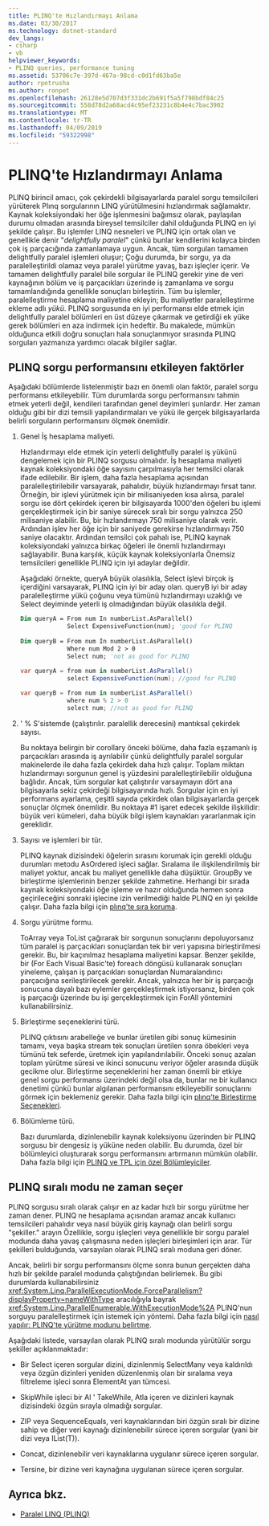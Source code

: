 ```yaml
---
title: PLINQ'te Hızlandırmayı Anlama
ms.date: 03/30/2017
ms.technology: dotnet-standard
dev_langs:
- csharp
- vb
helpviewer_keywords:
- PLINQ queries, performance tuning
ms.assetid: 53706c7e-397d-467a-98cd-c0d1fd63ba5e
author: rpetrusha
ms.author: ronpet
ms.openlocfilehash: 26128e5d707d3f331dc2b691f5a5f798bdf84c25
ms.sourcegitcommit: 558d78d2a68acd4c95ef23231c8b4e4c7bac3902
ms.translationtype: MT
ms.contentlocale: tr-TR
ms.lasthandoff: 04/09/2019
ms.locfileid: "59322998"
---
```

# <a name="understanding-speedup-in-plinq"></a>PLINQ'te Hızlandırmayı Anlama
PLINQ birincil amacı, çok çekirdekli bilgisayarlarda paralel sorgu temsilcileri yürüterek Plınq sorgularının LINQ yürütülmesini hızlandırmak sağlamaktır. Kaynak koleksiyondaki her öğe işlenmesini bağımsız olarak, paylaşılan durumu olmadan arasında bireysel temsilciler dahil olduğunda PLINQ en iyi şekilde çalışır. Bu işlemler LINQ nesneleri ve PLINQ için ortak olan ve genellikle denir "*delightfully paralel*" çünkü bunlar kendilerini kolayca birden çok iş parçacığında zamanlamaya uygun. Ancak, tüm sorguları tamamen delightfully paralel işlemleri oluşur; Çoğu durumda, bir sorgu, ya da paralelleştirildi olamaz veya paralel yürütme yavaş, bazı işleçler içerir. Ve tamamen delightfully paralel bile sorgular ile PLINQ gerekir yine de veri kaynağının bölüm ve iş parçacıkları üzerinde iş zamanlama ve sorgu tamamlandığında genellikle sonuçları birleştirin. Tüm bu işlemler, paralelleştirme hesaplama maliyetine ekleyin; Bu maliyetler paralelleştirme ekleme adlı *yükü*. PLINQ sorgusunda en iyi performansı elde etmek için delightfully paralel bölümleri en üst düzeye çıkarmak ve getirdiği ek yüke gerek bölümleri en aza indirmek için hedeftir. Bu makalede, mümkün olduğunca etkili doğru sonuçları hala sonuçlanmıyor sırasında PLINQ sorguları yazmanıza yardımcı olacak bilgiler sağlar.  
  
## <a name="factors-that-impact-plinq-query-performance"></a>PLINQ sorgu performansını etkileyen faktörler  
 Aşağıdaki bölümlerde listelenmiştir bazı en önemli olan faktör, paralel sorgu performansı etkileyebilir. Tüm durumlarda sorgu performansını tahmin etmek yeterli değil, kendileri tarafından genel deyimleri şunlardır. Her zaman olduğu gibi bir dizi temsili yapılandırmaları ve yükü ile gerçek bilgisayarlarda belirli sorguların performansını ölçmek önemlidir.  
  
1. Genel İş hesaplama maliyeti.  
  
     Hızlandırmayı elde etmek için yeterli delightfully paralel iş yükünü dengelemek için bir PLINQ sorgusu olmalıdır. İş hesaplama maliyeti kaynak koleksiyondaki öğe sayısını çarpılmasıyla her temsilci olarak ifade edilebilir. Bir işlem, daha fazla hesaplama açısından paralelleştirilebilir varsayarak, pahalıdır, büyük hızlandırmayı fırsat tanır. Örneğin, bir işlevi yürütmek için bir milisaniyeden kısa alırsa, paralel sorgu ise dört çekirdek içeren bir bilgisayarda 1000'den öğeleri bu işlemi gerçekleştirmek için bir saniye sürecek sıralı bir sorgu yalnızca 250 milisaniye alabilir. Bu, bir hızlandırmayı 750 milisaniye olarak verir. Ardından işlev her öğe için bir saniyede gerekirse hızlandırmayı 750 saniye olacaktır. Ardından temsilci çok pahalı ise, PLINQ kaynak koleksiyondaki yalnızca birkaç öğeleri ile önemli hızlandırmayı sağlayabilir. Buna karşılık, küçük kaynak koleksiyonlarla Önemsiz temsilcileri genellikle PLINQ için iyi adaylar değildir.  
  
     Aşağıdaki örnekte, queryA büyük olasılıkla, Select işlevi birçok iş içerdiğini varsayarak, PLINQ için iyi bir aday olan. queryB iyi bir aday paralelleştirme yükü çoğunu veya tümünü hızlandırmayı uzaklığı ve Select deyiminde yeterli iş olmadığından büyük olasılıkla değil.  
  
    ```vb  
    Dim queryA = From num In numberList.AsParallel()  
                 Select ExpensiveFunction(num); 'good for PLINQ  
  
    Dim queryB = From num In numberList.AsParallel()  
                 Where num Mod 2 > 0  
                 Select num; 'not as good for PLINQ  
    ```  
  
    ```csharp  
    var queryA = from num in numberList.AsParallel()  
                 select ExpensiveFunction(num); //good for PLINQ  
  
    var queryB = from num in numberList.AsParallel()  
                 where num % 2 > 0  
                 select num; //not as good for PLINQ  
    ```  
  
2. ' % S'sistemde (çalıştırılır. paralellik derecesini) mantıksal çekirdek sayısı.  
  
     Bu noktaya belirgin bir corollary önceki bölüme, daha fazla eşzamanlı iş parçacıkları arasında iş ayrılabilir çünkü delightfully paralel sorgular makinelerde ile daha fazla çekirdek daha hızlı çalışır. Toplam miktarı hızlandırmayı sorgunun genel iş yüzdesini paralelleştirilebilir olduğuna bağlıdır. Ancak, tüm sorgular kat çalıştırılır varsaymayın dört ana bilgisayarla sekiz çekirdeği bilgisayarında hızlı. Sorgular için en iyi performans ayarlama, çeşitli sayıda çekirdek olan bilgisayarlarda gerçek sonuçlar ölçmek önemlidir. Bu noktaya #1 işaret edecek şekilde ilişkilidir: büyük veri kümeleri, daha büyük bilgi işlem kaynakları yararlanmak için gereklidir.  
  
3. Sayısı ve işlemleri bir tür.  
  
     PLINQ kaynak dizisindeki öğelerin sırasını korumak için gerekli olduğu durumları metodu AsOrdered işleci sağlar. Sıralama ile ilişkilendirilmiş bir maliyet yoktur, ancak bu maliyet genellikle daha düşüktür. GroupBy ve birleştirme işlemlerinin benzer şekilde zahmetine. Herhangi bir sırada kaynak koleksiyondaki öğe işleme ve hazır olduğunda hemen sonra geçirileceğini sonraki işlecine izin verilmediği halde PLINQ en iyi şekilde çalışır. Daha fazla bilgi için [plınq'te sıra koruma](../../../docs/standard/parallel-programming/order-preservation-in-plinq.md).  
  
4. Sorgu yürütme formu.  
  
     ToArray veya ToList çağırarak bir sorgunun sonuçlarını depoluyorsanız tüm paralel iş parçacıkları sonuçlardan tek bir veri yapısına birleştirilmesi gerekir. Bu, bir kaçınılmaz hesaplama maliyetini kapsar. Benzer şekilde, bir (For Each Visual Basic'te) foreach döngüsü kullanarak sonuçları yineleme, çalışan iş parçacıkları sonuçlardan Numaralandırıcı parçacığına serileştirilecek gerekir. Ancak, yalnızca her bir iş parçacığı sonucuna dayalı bazı eylemler gerçekleştirmek istiyorsanız, birden çok iş parçacığı üzerinde bu işi gerçekleştirmek için ForAll yöntemini kullanabilirsiniz.  
  
5. Birleştirme seçeneklerini türü.  
  
     PLINQ çıktısını arabelleğe ve bunlar üretilen gibi sonuç kümesinin tamamı, veya başka stream tek sonuçları üretilen sonra öbekleri veya tümünü tek seferde, üretmek için yapılandırılabilir. Önceki sonuç azalan toplam yürütme süresi ve ikinci sonucunu veriyor öğeler arasında düşük gecikme olur.  Birleştirme seçeneklerini her zaman önemli bir etkiye genel sorgu performansı üzerindeki değil olsa da, bunlar ne bir kullanıcı denetimi çünkü bunlar algılanan performansını etkileyebilir sonuçlarını görmek için beklemeniz gerekir. Daha fazla bilgi için [plınq'te Birleştirme Seçenekleri](../../../docs/standard/parallel-programming/merge-options-in-plinq.md).  
  
6. Bölümleme türü.  
  
     Bazı durumlarda, dizinlenebilir kaynak koleksiyonu üzerinden bir PLINQ sorgusu bir dengesiz iş yüküne neden olabilir. Bu durumda, özel bir bölümleyici oluşturarak sorgu performansını artırmanın mümkün olabilir. Daha fazla bilgi için [PLINQ ve TPL için özel Bölümleyiciler](../../../docs/standard/parallel-programming/custom-partitioners-for-plinq-and-tpl.md).  
  
## <a name="when-plinq-chooses-sequential-mode"></a>PLINQ sıralı modu ne zaman seçer  
 PLINQ sorgusu sıralı olarak çalışır en az kadar hızlı bir sorgu yürütme her zaman dener. PLINQ ne hesaplama açısından aramaz ancak kullanıcı temsilcileri pahalıdır veya nasıl büyük giriş kaynağı olan belirli sorgu "şekiller." arayın Özellikle, sorgu işleçleri veya genellikle bir sorgu paralel modunda daha yavaş çalışmasına neden işleçleri birleşimleri için arar. Tür şekilleri bulduğunda, varsayılan olarak PLINQ sıralı moduna geri döner.  
  
 Ancak, belirli bir sorgu performansını ölçme sonra bunun gerçekten daha hızlı bir şekilde paralel modunda çalıştığından belirlemek. Bu gibi durumlarda kullanabilirsiniz <xref:System.Linq.ParallelExecutionMode.ForceParallelism?displayProperty=nameWithType> aracılığıyla bayrak <xref:System.Linq.ParallelEnumerable.WithExecutionMode%2A> PLINQ'nun sorguyu paralelleştirmek için istemek için yöntemi. Daha fazla bilgi için [nasıl yapılır: PLINQ'te yürütme modunu belirtme](../../../docs/standard/parallel-programming/how-to-specify-the-execution-mode-in-plinq.md).  
  
 Aşağıdaki listede, varsayılan olarak PLINQ sıralı modunda yürütülür sorgu şekiller açıklanmaktadır:  
  
-   Bir Select içeren sorgular dizini, dizinlenmiş SelectMany veya kaldırıldı veya özgün dizinleri yeniden düzenlenmiş olan bir sıralama veya filtreleme işleci sonra ElementAt yan tümcesi.  
  
-   SkipWhile işleci bir Al ' TakeWhile, Atla içeren ve dizinleri kaynak dizisindeki özgün sırayla olmadığı sorgular.  
  
-   ZIP veya SequenceEquals, veri kaynaklarından biri özgün sıralı bir dizine sahip ve diğer veri kaynağı dizinlenebilir sürece içeren sorgular (yani bir dizi veya IList(T)).  
  
-   Concat, dizinlenebilir veri kaynaklarına uygulanır sürece içeren sorgular.  
  
-   Tersine, bir dizine veri kaynağına uygulanan sürece içeren sorgular.  
  
## <a name="see-also"></a>Ayrıca bkz.

- [Paralel LINQ (PLINQ)](../../../docs/standard/parallel-programming/parallel-linq-plinq.md)
